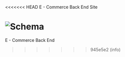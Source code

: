 <<<<<<< HEAD
E - Commerce Back End Site 

![Schema](https://github.com/Selene-Kas/Unit4-Sim/assets/104601079/638a315b-c794-4d08-b0e5-8d6acb795a09)
=======
E - Commerce Back End 
>>>>>>> 945e5e2 (info)
